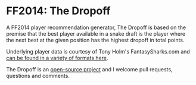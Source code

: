 FF2014: The Dropoff
===================================

A FF2014 player recommendation generator, The Dropoff is based on the premise that the best player available in a snake draft is the player where the next best at the given position has the highest dropoff in total points. 

Underlying player data is courtesy of Tony Holm's FantasySharks.com and [can be found in a variety of formats here](http://www.fantasysharks.com/apps/Projections/SeasonProjections.php?pos=ALL).

The Dropoff is an [open-source project](http://benbrostoff.github.io/2014/08/17/open-source-everything/) and I welcome pull requests, questions and comments. 